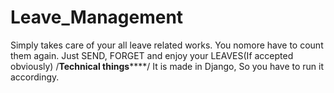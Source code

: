 # Leave_Management
Simply takes care of your all leave related works. You nomore have to count them again.
Just SEND, FORGET and enjoy your LEAVES(If accepted obviously)
/********Technical things************/
It is made in Django, So you have to run it accordingy.
